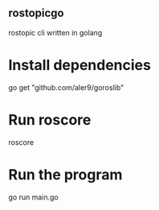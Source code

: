 ## rostopicgo
rostopic cli written in golang

# Install dependencies
go get "github.com/aler9/goroslib"

# Run roscore
roscore

# Run the program
go run main.go